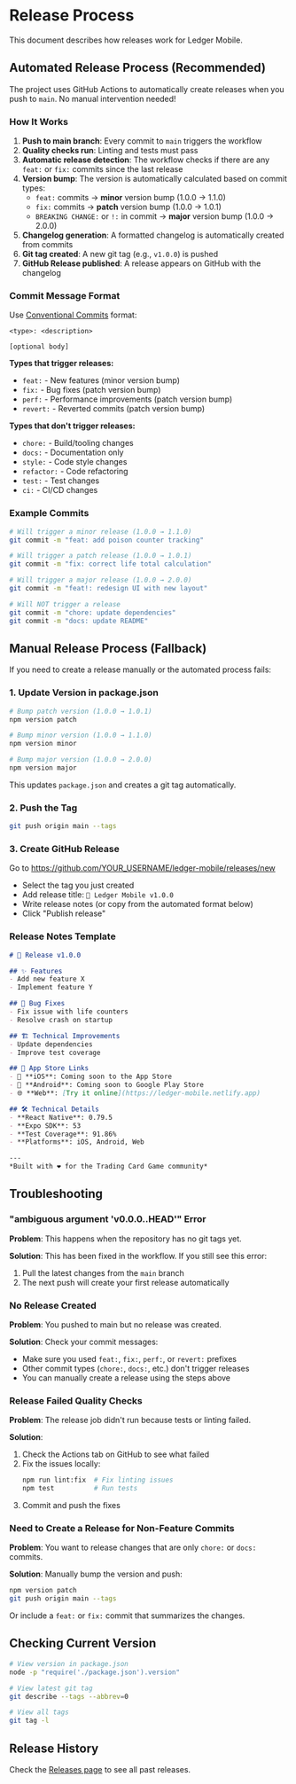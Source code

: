 # Release Process

This document describes how releases work for Ledger Mobile.

## Automated Release Process (Recommended)

The project uses GitHub Actions to automatically create releases when you push to `main`. No manual intervention needed!

### How It Works

1. **Push to main branch**: Every commit to `main` triggers the workflow
2. **Quality checks run**: Linting and tests must pass
3. **Automatic release detection**: The workflow checks if there are any `feat:` or `fix:` commits since the last release
4. **Version bump**: The version is automatically calculated based on commit types:
   - `feat:` commits → **minor** version bump (1.0.0 → 1.1.0)
   - `fix:` commits → **patch** version bump (1.0.0 → 1.0.1)
   - `BREAKING CHANGE:` or `!:` in commit → **major** version bump (1.0.0 → 2.0.0)
5. **Changelog generation**: A formatted changelog is automatically created from commits
6. **Git tag created**: A new git tag (e.g., `v1.0.0`) is pushed
7. **GitHub Release published**: A release appears on GitHub with the changelog

### Commit Message Format

Use [Conventional Commits](https://www.conventionalcommits.org/) format:

```
<type>: <description>

[optional body]
```

**Types that trigger releases:**
- `feat:` - New features (minor version bump)
- `fix:` - Bug fixes (patch version bump)
- `perf:` - Performance improvements (patch version bump)
- `revert:` - Reverted commits (patch version bump)

**Types that don't trigger releases:**
- `chore:` - Build/tooling changes
- `docs:` - Documentation only
- `style:` - Code style changes
- `refactor:` - Code refactoring
- `test:` - Test changes
- `ci:` - CI/CD changes

### Example Commits

```bash
# Will trigger a minor release (1.0.0 → 1.1.0)
git commit -m "feat: add poison counter tracking"

# Will trigger a patch release (1.0.0 → 1.0.1)
git commit -m "fix: correct life total calculation"

# Will trigger a major release (1.0.0 → 2.0.0)
git commit -m "feat!: redesign UI with new layout"

# Will NOT trigger a release
git commit -m "chore: update dependencies"
git commit -m "docs: update README"
```

## Manual Release Process (Fallback)

If you need to create a release manually or the automated process fails:

### 1. Update Version in package.json

```bash
# Bump patch version (1.0.0 → 1.0.1)
npm version patch

# Bump minor version (1.0.0 → 1.1.0)
npm version minor

# Bump major version (1.0.0 → 2.0.0)
npm version major
```

This updates `package.json` and creates a git tag automatically.

### 2. Push the Tag

```bash
git push origin main --tags
```

### 3. Create GitHub Release

Go to https://github.com/YOUR_USERNAME/ledger-mobile/releases/new

- Select the tag you just created
- Add release title: `🚀 Ledger Mobile v1.0.0`
- Write release notes (or copy from the automated format below)
- Click "Publish release"

### Release Notes Template

```markdown
# 🚀 Release v1.0.0

## ✨ Features
- Add new feature X
- Implement feature Y

## 🐛 Bug Fixes
- Fix issue with life counters
- Resolve crash on startup

## 🏗️ Technical Improvements
- Update dependencies
- Improve test coverage

## 📱 App Store Links
- 🍎 **iOS**: Coming soon to the App Store
- 🤖 **Android**: Coming soon to Google Play Store
- 🌐 **Web**: [Try it online](https://ledger-mobile.netlify.app)

## 🛠️ Technical Details
- **React Native**: 0.79.5
- **Expo SDK**: 53
- **Test Coverage**: 91.86%
- **Platforms**: iOS, Android, Web

---
*Built with ❤️ for the Trading Card Game community*
```

## Troubleshooting

### "ambiguous argument 'v0.0.0..HEAD'" Error

**Problem**: This happens when the repository has no git tags yet.

**Solution**: This has been fixed in the workflow. If you still see this error:
1. Pull the latest changes from the `main` branch
2. The next push will create your first release automatically

### No Release Created

**Problem**: You pushed to main but no release was created.

**Solution**: Check your commit messages:
- Make sure you used `feat:`, `fix:`, `perf:`, or `revert:` prefixes
- Other commit types (`chore:`, `docs:`, etc.) don't trigger releases
- You can manually create a release using the steps above

### Release Failed Quality Checks

**Problem**: The release job didn't run because tests or linting failed.

**Solution**:
1. Check the Actions tab on GitHub to see what failed
2. Fix the issues locally:
   ```bash
   npm run lint:fix  # Fix linting issues
   npm test          # Run tests
   ```
3. Commit and push the fixes

### Need to Create a Release for Non-Feature Commits

**Problem**: You want to release changes that are only `chore:` or `docs:` commits.

**Solution**: Manually bump the version and push:
```bash
npm version patch
git push origin main --tags
```

Or include a `feat:` or `fix:` commit that summarizes the changes.

## Checking Current Version

```bash
# View version in package.json
node -p "require('./package.json').version"

# View latest git tag
git describe --tags --abbrev=0

# View all tags
git tag -l
```

## Release History

Check the [Releases page](https://github.com/YOUR_USERNAME/ledger-mobile/releases) to see all past releases.
